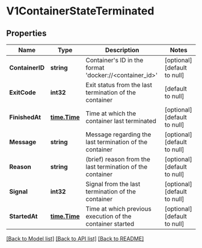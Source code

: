 # V1ContainerStateTerminated

## Properties
Name | Type | Description | Notes
------------ | ------------- | ------------- | -------------
**ContainerID** | **string** | Container&#39;s ID in the format &#39;docker://&lt;container_id&gt;&#39; | [optional] [default to null]
**ExitCode** | **int32** | Exit status from the last termination of the container | [default to null]
**FinishedAt** | [**time.Time**](time.Time.md) | Time at which the container last terminated | [optional] [default to null]
**Message** | **string** | Message regarding the last termination of the container | [optional] [default to null]
**Reason** | **string** | (brief) reason from the last termination of the container | [optional] [default to null]
**Signal** | **int32** | Signal from the last termination of the container | [optional] [default to null]
**StartedAt** | [**time.Time**](time.Time.md) | Time at which previous execution of the container started | [optional] [default to null]

[[Back to Model list]](../README.md#documentation-for-models) [[Back to API list]](../README.md#documentation-for-api-endpoints) [[Back to README]](../README.md)


